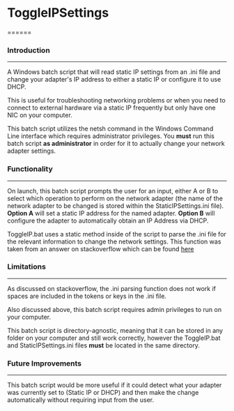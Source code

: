 # ToggleIPSettings
======
### Introduction
------
A Windows batch script that will read static IP settings from an .ini file and change your adapter's IP address to either a static IP or configure it to use DHCP.

This is useful for troubleshooting networking problems or when you need to connect to external hardware via a static IP frequently but only have one NIC on your computer.  

This batch script utilizes the netsh command in the Windows Command Line interface which requires administrator privileges. You **must** run this batch script **as administrator** in order for it to actually change your network adapter settings.

### Functionality
------
On launch, this batch script prompts the user for an input, either A or B to select which operation to perform on the network adapter (the name of the network adapter to be changed is stored within the StaticIPSettings.ini file). **Option A** will set a static IP address for the named adapter. **Option B** will configure the adapter to automatically obtain an IP Address via DHCP.

ToggleIP.bat uses a static method inside of the script to parse the .ini file for the relevant information to change the network settings. This function was taken from an answer on stackoverflow which can be found [here](https://stackoverflow.com/questions/2866117/windows-batch-script-to-read-an-ini-file "stackoverflow: Windows Batch Script to Read an .ini File")

### Limitations
------
As discussed on stackoverflow, the .ini parsing function does not work if spaces are included in the tokens or keys in the .ini file.

Also discussed above, this batch script requires admin privileges to run on your computer.

This batch script is directory-agnostic, meaning that it can be stored in any folder on your computer and still work correctly, however the ToggleIP.bat and StaticIPSettings.ini files **must** be located in the same directory.

### Future Improvements
------
This batch script would be more useful if it could detect what your adapter was currently set to (Static IP or DHCP) and then make the change automatically without requiring input from the user.
